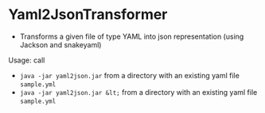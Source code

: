 # Yaml2JsonTransformer
* Transforms a given file of type YAML into json representation (using Jackson and snakeyaml)
<Description will follow>

Usage: call 
* ``java -jar yaml2json.jar`` from a directory with an existing yaml file ``sample.yml``
* ``java -jar yaml2json.jar &lt;`` from a directory with an existing yaml file ``sample.yml``
  
